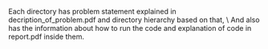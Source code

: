Each directory has problem statement explained in decription_of_problem.pdf and directory hierarchy based on that, \ And also has the information about how to run the code and explanation of code in report.pdf inside them.
